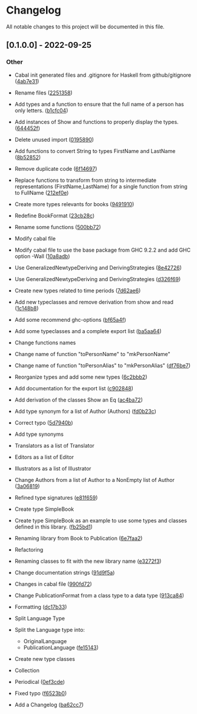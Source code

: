 # Changelog

All notable changes to this project will be documented in this file.

## [0.1.0.0] - 2022-09-25

### Other

- Cabal init generated files and .gitignore for Haskell from github/gitignore
 ([4ab7e31](commit/4ab7e313ef3aa67f2e02a2fa2960b560e316c97f))

- Rename files
 ([2251358](commit/22513585781b6a9beb10ab5de2bb6565b3a5ffcb))

- Add types and a function to ensure that the full name of a person has only letters.
 ([b1cfc04](commit/b1cfc04682e848565518cffbd25ea068349856d3))

- Add instances of Show and functions to properly display the types.
 ([644452f](commit/644452f8c6444ed002b6ddbed0e4561af1c1c9c3))

- Delete unused import
 ([0195890](commit/0195890f03b61d8e7e0494cfacf9a822ca5c62e4))

- Add functions to convert String to  types FirstName and LastName
 ([8b52852](commit/8b528522c8d933236aa88abe6112137b943c063d))

- Remove duplicate code
 ([6f14697](commit/6f14697141bf17afb93a721c80f4ccd1609161ba))

- Replace functions to transform from string to intermediate representations (FirstName,LastName) for a single function from string to FullName
 ([212ef0e](commit/212ef0e2b73e1e5774b090ccfb8a1c548021a8a3))

- Create more types relevants for books
 ([9491910](commit/9491910057c75ba2129a33b9556a5b94d44cc0cd))

- Redefine BookFormat
 ([23cb28c](commit/23cb28c87086300bd0adb31ea285702e5506bb00))

- Rename some functions
 ([500bb72](commit/500bb72827fbd044e7def87e6a682d2523af252a))

- Modify cabal file

- Modify cabal file to use the base package from GHC 9.2.2 and add GHC option -Wall
 ([10a8adb](commit/10a8adb73e161ea7a8bceee8fe50ae594210d088))

- Use GeneralizedNewtypeDeriving and DerivingStrategies
 ([8e42726](commit/8e42726033362af962ef70139bc4806b436e00df))

- Use GeneralizedNewtypeDeriving and DerivingStrategies
 ([d326f69](commit/d326f6947b442519c54a5f4106fb48895fd9c97b))

- Create new types related to time periods
 ([7d62ae6](commit/7d62ae6f1964153ca17f8237c6e4175975b41edb))

- Add new typeclasses and remove derivation from show and read
 ([1c148b8](commit/1c148b87d77d8abd363f8e824ee16a5e1639117e))

- Add some recommend ghc-options
 ([bf65a4f](commit/bf65a4fa8677ecf072e192bc5a9a284e285dded2))

- Add some typeclasses and a complete export list
 ([ba5aa64](commit/ba5aa642a74e02835a8467c01d49061b0ce9a4d3))

- Change functions names

- Change name of function "toPersonName" to "mkPersonName"
- Change name of function "toPersonAlias" to "mkPersonAlias"
 ([df76be7](commit/df76be7268eaa3cc684c7ab391814086a956baf2))

- Reorganize types and add some new types
 ([6c2bbb2](commit/6c2bbb2e6c945528e6b7f2bc3606d40623e12a64))

- Add documentation for the export list
 ([c902848](commit/c902848112354ac399c7f3004214a4c4e67b2c9a))

- Add derivation of the classes Show an Eq
 ([ac4ba72](commit/ac4ba728a5de2efa80397e14f55694c8f9932a55))

- Add type synonym for a list of Author (Authors)
 ([fd0b23c](commit/fd0b23ce590708e5a0d50cbc0a387a4c786c566e))

- Correct typo
 ([5d7940b](commit/5d7940b088c5ea5c711a4d6c0c3429dad0a8b099))

- Add type synonyms

- Translators as a list of Translator
- Editors as a list of Editor
- Illustrators as a list of Illustrator
- Change Authors from a list of Author to a NonEmpty list of Author
 ([3a06819](commit/3a06819767a9a87a1702bcc8d8545ac22bc572e5))

- Refined type signatures
 ([e81f659](commit/e81f65914deacfc6e7624dc5cc85f31f20f2f9e5))

- Create type SimpleBook

- Create type SimpleBook as an example to use some types and classes
  defined in this library.
 ([fb25bd1](commit/fb25bd120dfbf1928c134b9fd65bea9200ddaf7a))

- Renaming library from Book to Publication
 ([6e7faa2](commit/6e7faa2f28ca2a28965e905c19ecc0535ea3d811))

- Refactoring

- Renaming classes to fit with the new library name
 ([e3272f3](commit/e3272f31706dfc08073cb4c1bbb9d136ea7a8bb6))

- Change documentation strings
 ([91d9f5a](commit/91d9f5a1ff6de57f06302809d7c307008ed599a7))

- Changes in cabal file
 ([990fd72](commit/990fd72f1661a7caf7b44657e1c2ae1686fdc366))

- Change PublicationFormat from a class type to a data type
 ([913ca84](commit/913ca84a9d9303da8ff5451a2448a8dd53f81af8))

- Formatting
 ([dc17b33](commit/dc17b33d015953c4dcbc966f3d3a3352e73107a1))

- Split Language Type

- Split the Language type into:
  * OriginalLanguage
  * PublicationLanguage
 ([fe15143](commit/fe15143faa721d55e93097129523a2f8a36edbd2))

- Create new type classes

- Collection
- Periodical
 ([0ef3cde](commit/0ef3cde98f7b5b0b3ee593607aa4979643184b38))

- Fixed typo
 ([f6523b0](commit/f6523b0d20aee14b1c044be989058f869c18a0b3))

- Add a Changelog
 ([ba62cc7](commit/ba62cc70647d0c02c73c9b9be7936d00824c1b09))


<!-- generated by git-cliff -->
